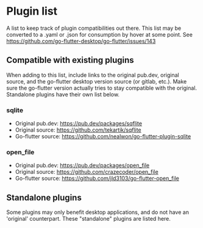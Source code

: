 # Plugin list

A list to keep track of plugin compatibilities out there.
This list may be converted to a .yaml or .json for consumption by hover at some point.
See https://github.com/go-flutter-desktop/go-flutter/issues/143

## Compatible with existing plugins

When adding to this list, include links to the original pub.dev, original source, and the go-flutter desktop version source (or gitlab, etc.). Make sure the go-flutter version actually tries to stay compatible with the original. Standalone plugins have their own list below.

### sqlite

- Original pub.dev: https://pub.dev/packages/sqflite
- Original source: https://github.com/tekartik/sqflite
- Go-flutter source: https://github.com/nealwon/go-flutter-plugin-sqlite

### open_file

- Original pub.dev: https://pub.dev/packages/open_file
- Original source: https://github.com/crazecoder/open_file
- Go-flutter source: https://github.com/jld3103/go-flutter-open_file

## Standalone plugins

Some plugins may only benefit desktop applications, and do not have an 'original' counterpart. These "standalone" plugins are listed here.
